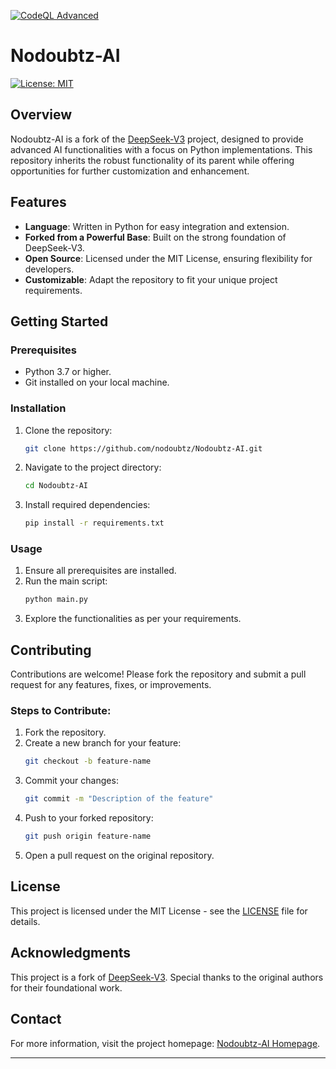 [![CodeQL Advanced](https://github.com/nodoubtz/DeepSeek-V3/actions/workflows/codeql.yml/badge.svg?branch=nodoubtz-patch-15)](https://github.com/nodoubtz/DeepSeek-V3/actions/workflows/codeql.yml)

# Nodoubtz-AI

[![License: MIT](https://img.shields.io/badge/License-MIT-yellow.svg)](https://opensource.org/licenses/MIT)

## Overview

Nodoubtz-AI is a fork of the [DeepSeek-V3](https://github.com/deepseek-ai/DeepSeek-V3) project, designed to provide advanced AI functionalities with a focus on Python implementations. This repository inherits the robust functionality of its parent while offering opportunities for further customization and enhancement.

## Features

- **Language**: Written in Python for easy integration and extension.
- **Forked from a Powerful Base**: Built on the strong foundation of DeepSeek-V3.
- **Open Source**: Licensed under the MIT License, ensuring flexibility for developers.
- **Customizable**: Adapt the repository to fit your unique project requirements.

## Getting Started

### Prerequisites

- Python 3.7 or higher.
- Git installed on your local machine.

### Installation

1. Clone the repository:
   ```bash
   git clone https://github.com/nodoubtz/Nodoubtz-AI.git
   ```
2. Navigate to the project directory:
   ```bash
   cd Nodoubtz-AI
   ```
3. Install required dependencies:
   ```bash
   pip install -r requirements.txt
   ```

### Usage

1. Ensure all prerequisites are installed.
2. Run the main script:
   ```bash
   python main.py
   ```
3. Explore the functionalities as per your requirements.

## Contributing

Contributions are welcome! Please fork the repository and submit a pull request for any features, fixes, or improvements.

### Steps to Contribute:

1. Fork the repository.
2. Create a new branch for your feature:
   ```bash
   git checkout -b feature-name
   ```
3. Commit your changes:
   ```bash
   git commit -m "Description of the feature"
   ```
4. Push to your forked repository:
   ```bash
   git push origin feature-name
   ```
5. Open a pull request on the original repository.

## License

This project is licensed under the MIT License - see the [LICENSE](LICENSE) file for details.

## Acknowledgments

This project is a fork of [DeepSeek-V3](https://github.com/deepseek-ai/DeepSeek-V3). Special thanks to the original authors for their foundational work.

## Contact

For more information, visit the project homepage: [Nodoubtz-AI Homepage](https://www.nodoubtz.com).

---

